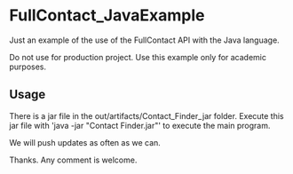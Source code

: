 # FullContact_JavaExample
Just an example of the use of the FullContact API with the Java language.

Do not use for production project. Use this example only for academic purposes.

## Usage
There is a jar file in the out/artifacts/Contact_Finder_jar folder. Execute this jar file with 'java -jar "Contact Finder.jar"' to execute the main program.

We will push updates as often as we can.

Thanks. Any comment is welcome.